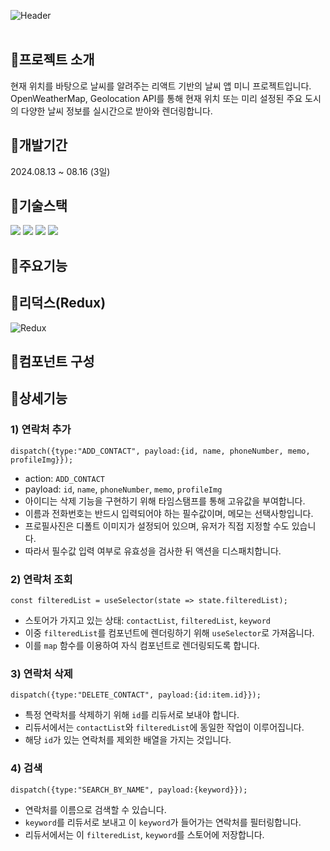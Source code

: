 ![Header](https://capsule-render.vercel.app/api?type=rect&color=06402b&text=Contacts&desc=연락처%20정보를%20관리하는%20전화번호부%20앱%20미니%20프로젝트&section=header&height=250&fontColor=ffffff&fontSize=60&fontAlignY=45&descAlignY=67&descSize=30)
<br><br>

## 📍프로젝트 소개
현재 위치를 바탕으로 날씨를 알려주는 리액트 기반의 날씨 앱 미니 프로젝트입니다. OpenWeatherMap, Geolocation API를 통해 현재 위치 또는 미리 설정된 주요 도시의 다양한 날씨 정보를 실시간으로 받아와 렌더링합니다.

## 📍개발기간
2024.08.13 ~ 08.16 (3일)

## 📍기술스택
<div>
	<img src="https://img.shields.io/badge/React-61DAFB?style=for-the-badge&logo=react&logoColor=black">
	<img src="https://img.shields.io/badge/Redux-764ABC?style=for-the-badge&logo=redux&logoColor=white">
	<img src="https://img.shields.io/badge/CSS-1572B6?style=for-the-badge&logo=css3&logoColor=white"> 
	<img src="https://img.shields.io/badge/API Call-E3695F?style=for-the-badge&logoColor=white"> 
</div>

## 📍주요기능

## 📍리덕스(Redux)
![Redux](https://github.com/user-attachments/assets/a1575b95-084f-4431-a12e-7c0a7bf7c147)


## 📍컴포넌트 구성

## 📍상세기능
### 1) 연락처 추가
```
dispatch({type:"ADD_CONTACT", payload:{id, name, phoneNumber, memo, profileImg}});
```
- action: `ADD_CONTACT`
- payload: `id`, `name`, `phoneNumber`, `memo`, `profileImg`
- 아이디는 삭제 기능을 구현하기 위해 타임스탬프를 통해 고유값을 부여합니다.
- 이름과 전화번호는 반드시 입력되어야 하는 필수값이며, 메모는 선택사항입니다.
- 프로필사진은 디폴트 이미지가 설정되어 있으며, 유저가 직접 지정할 수도 있습니다.
- 따라서 필수값 입력 여부로 유효성을 검사한 뒤 액션을 디스패치합니다.

### 2) 연락처 조회
```
const filteredList = useSelector(state => state.filteredList);
```
- 스토어가 가지고 있는 상태: `contactList`, `filteredList`, `keyword`
- 이중 `filteredList`를 컴포넌트에 렌더링하기 위해 `useSelector`로 가져옵니다.
- 이를 `map` 함수를 이용하여 자식 컴포넌트로 렌더링되도록 합니다.

### 3) 연락처 삭제
```
dispatch({type:"DELETE_CONTACT", payload:{id:item.id}});
```
- 특정 연락처를 삭제하기 위해 `id`를 리듀서로 보내야 합니다.
- 리듀서에서는 `contactList`와 `filteredList`에 동일한 작업이 이루어집니다.
- 해당 `id`가 있는 연락처를 제외한 배열을 가지는 것입니다.

### 4) 검색
```
dispatch({type:"SEARCH_BY_NAME", payload:{keyword}});
```
- 연락처를 이름으로 검색할 수 있습니다.
- `keyword`를 리듀서로 보내고 이 `keyword`가 들어가는 연락처를 필터링합니다.
- 리듀서에서는 이 `filteredList`, `keyword`를 스토어에 저장합니다.
